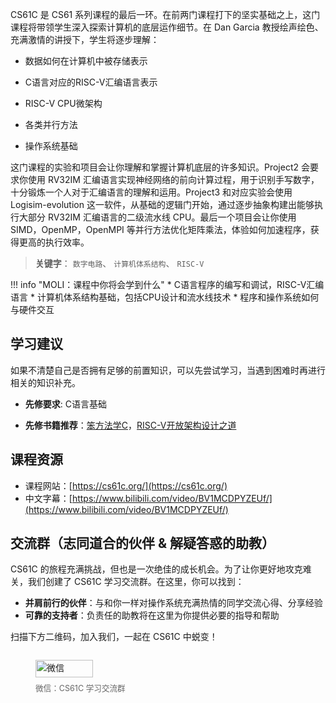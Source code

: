 
CS61C 是 CS61 系列课程的最后一环。在前两门课程打下的坚实基础之上，这门课程将带领学生深入探索计算机的底层运作细节。在 Dan Garcia 教授绘声绘色、充满激情的讲授下，学生将逐步理解：

* 数据如何在计算机中被存储表示  

* C语言对应的RISC-V汇编语言表示  

* RISC-V CPU微架构  

* 各类并行方法  

* 操作系统基础  

这门课程的实验和项目会让你理解和掌握计算机底层的许多知识。Project2 会要求你使用 RV32IM 汇编语言实现神经网络的前向计算过程，用于识别手写数字，十分锻炼一个人对于汇编语言的理解和运用。Project3 和对应实验会使用 Logisim-evolution 这一软件，从基础的逻辑门开始，通过逐步抽象构建出能够执行大部分 RV32IM 汇编语言的二级流水线 CPU。最后一个项目会让你使用 SIMD，OpenMP，OpenMPI 等并行方法优化矩阵乘法，体验如何加速程序，获得更高的执行效率。

> **关键字**： `数字电路`、 `计算机体系结构`、 `RISC-V`

!!! info "MOLI：课程中你将会学到什么"
    * C语言程序的编写和调试，RISC-V汇编语言
    * 计算机体系结构基础，包括CPU设计和流水线技术
    * 程序和操作系统如何与硬件交互

## 学习建议
如果不清楚自己是否拥有足够的前置知识，可以先尝试学习，当遇到困难时再进行相关的知识补充。

* **先修要求**: C语言基础    

* **先修书籍推荐**：[笨方法学C](https://wizardforcel.gitbooks.io/lcthw/content/)，[RISC-V开放架构设计之道](https://ysyx.oscc.cc/books/riscv-reader.html)    

## 课程资源
* 课程网站：[https://cs61c.org/](https://cs61c.org/)
* 中文字幕：[https://www.bilibili.com/video/BV1MCDPYZEUf/](https://www.bilibili.com/video/BV1MCDPYZEUf/)

## 交流群（志同道合的伙伴 & 解疑答惑的助教）

CS61C 的旅程充满挑战，但也是一次绝佳的成长机会。为了让你更好地攻克难关，我们创建了 CS61C 学习交流群。在这里，你可以找到：

* **并肩前行的伙伴**：与和你一样对操作系统充满热情的同学交流心得、分享经验
* **可靠的支持者**：负责任的助教将在这里为你提供必要的指导和帮助

扫描下方二维码，加入我们，一起在 CS61C 中蜕变！

<div style="display: flex; justify-content: flex-start;">
    <figure>
        <img src="../images/CS61C_wechat.jpg" alt="微信" width="80%">
        <figcaption style="text-align: center; font-size: 0.9em; color: #666;">
        微信：CS61C 学习交流群
        </figcaption>
    </figure>
</div>
